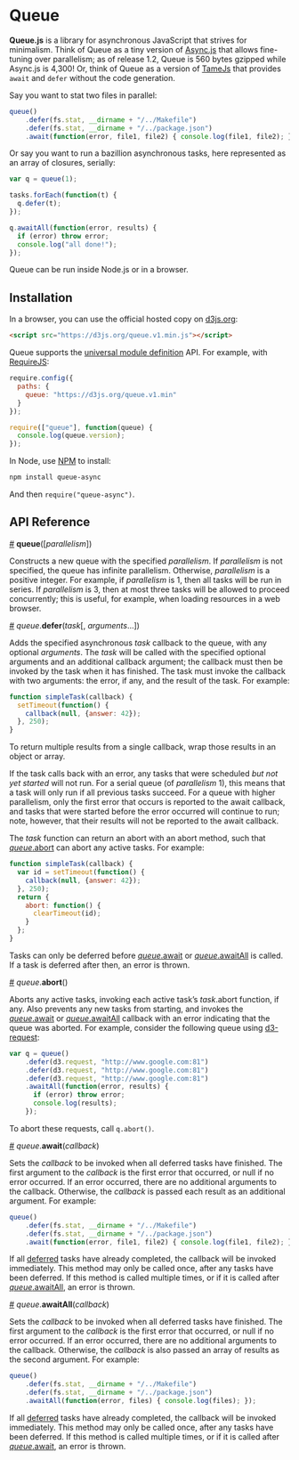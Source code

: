 # Queue

**Queue.js** is a library for asynchronous JavaScript that strives for minimalism. Think of Queue as a tiny version of [Async.js](https://github.com/caolan/async) that allows fine-tuning over parallelism; as of release 1.2, Queue is 560 bytes gzipped while Async.js is 4,300! Or, think of Queue as a version of [TameJs](https://github.com/maxtaco/tamejs/) that provides `await` and `defer` without the code generation.

Say you want to stat two files in parallel:

```js
queue()
    .defer(fs.stat, __dirname + "/../Makefile")
    .defer(fs.stat, __dirname + "/../package.json")
    .await(function(error, file1, file2) { console.log(file1, file2); });
```

Or say you want to run a bazillion asynchronous tasks, here represented as an array of closures, serially:

```js
var q = queue(1);

tasks.forEach(function(t) {
  q.defer(t);
});

q.awaitAll(function(error, results) {
  if (error) throw error;
  console.log("all done!");
});
```

Queue can be run inside Node.js or in a browser.

## Installation

In a browser, you can use the official hosted copy on [d3js.org](http://d3js.org):

```html
<script src="https://d3js.org/queue.v1.min.js"></script>
```

Queue supports the [universal module definition](https://github.com/umdjs/umd) API. For example, with [RequireJS](http://requirejs.org/):

```js
require.config({
  paths: {
    queue: "https://d3js.org/queue.v1.min"
  }
});

require(["queue"], function(queue) {
  console.log(queue.version);
});
```

In Node, use [NPM](http://npmjs.org) to install:

```bash
npm install queue-async
```

And then `require("queue-async")`.

## API Reference

<a href="#queue" name="queue">#</a> <b>queue</b>([<i>parallelism</i>])

Constructs a new queue with the specified *parallelism*. If *parallelism* is not specified, the queue has infinite parallelism. Otherwise, *parallelism* is a positive integer. For example, if *parallelism* is 1, then all tasks will be run in series. If *parallelism* is 3, then at most three tasks will be allowed to proceed concurrently; this is useful, for example, when loading resources in a web browser.

<a href="#queue_defer" name="queue_defer">#</a> <i>queue</i>.<b>defer</b>(<i>task</i>[, <i>arguments</i>…])

Adds the specified asynchronous *task* callback to the queue, with any optional *arguments*. The *task* will be called with the specified optional arguments and an additional callback argument; the callback must then be invoked by the task when it has finished. The task must invoke the callback with two arguments: the error, if any, and the result of the task. For example:

```js
function simpleTask(callback) {
  setTimeout(function() {
    callback(null, {answer: 42});
  }, 250);
}
```

To return multiple results from a single callback, wrap those results in an object or array.

If the task calls back with an error, any tasks that were scheduled *but not yet started* will not run. For a serial queue (of *parallelism* 1), this means that a task will only run if all previous tasks succeed. For a queue with higher parallelism, only the first error that occurs is reported to the await callback, and tasks that were started before the error occurred will continue to run; note, however, that their results will not be reported to the await callback.

The *task* function can return an abort with an abort method, such that [*queue*.abort](#queue_abort) can abort any active tasks. For example:

```js
function simpleTask(callback) {
  var id = setTimeout(function() {
    callback(null, {answer: 42});
  }, 250);
  return {
    abort: function() {
      clearTimeout(id);
    }
  };
}
```

Tasks can only be deferred before [*queue*.await](#queue_await) or [*queue*.awaitAll](#queue_awaitAll) is called. If a task is deferred after then, an error is thrown.

<a href="#queue_abort" name="queue_abort">#</a> <i>queue</i>.<b>abort</b>()

Aborts any active tasks, invoking each active task’s *task*.abort function, if any. Also prevents any new tasks from starting, and invokes the [*queue*.await](#queue_await) or [*queue*.awaitAll](#queue_awaitAll) callback with an error indicating that the queue was aborted. For example, consider the following queue using [d3-request](https://github.com/d3/d3-request):

```js
var q = queue()
    .defer(d3.request, "http://www.google.com:81")
    .defer(d3.request, "http://www.google.com:81")
    .defer(d3.request, "http://www.google.com:81")
    .awaitAll(function(error, results) {
      if (error) throw error;
      console.log(results);
    });
```

To abort these requests, call `q.abort()`.

<a href="#queue_await" name="queue_await">#</a> <i>queue</i>.<b>await</b>(<i>callback</i>)

Sets the *callback* to be invoked when all deferred tasks have finished. The first argument to the *callback* is the first error that occurred, or null if no error occurred. If an error occurred, there are no additional arguments to the callback. Otherwise, the *callback* is passed each result as an additional argument. For example:

```js
queue()
    .defer(fs.stat, __dirname + "/../Makefile")
    .defer(fs.stat, __dirname + "/../package.json")
    .await(function(error, file1, file2) { console.log(file1, file2); });
```

If all [deferred](#queue_defer) tasks have already completed, the callback will be invoked immediately. This method may only be called once, after any tasks have been deferred. If this method is called multiple times, or if it is called after [*queue*.awaitAll](#queue_awaitAll), an error is thrown.

<a href="#queue_awaitAll" name="queue_awaitAll">#</a> <i>queue</i>.<b>awaitAll</b>(<i>callback</i>)

Sets the *callback* to be invoked when all deferred tasks have finished. The first argument to the *callback* is the first error that occurred, or null if no error occurred. If an error occurred, there are no additional arguments to the callback. Otherwise, the *callback* is also passed an array of results as the second argument. For example:

```js
queue()
    .defer(fs.stat, __dirname + "/../Makefile")
    .defer(fs.stat, __dirname + "/../package.json")
    .awaitAll(function(error, files) { console.log(files); });
```

If all [deferred](#queue_defer) tasks have already completed, the callback will be invoked immediately. This method may only be called once, after any tasks have been deferred. If this method is called multiple times, or if it is called after [*queue*.await](#queue_await), an error is thrown.
